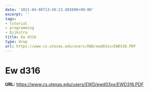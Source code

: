 ```yaml
---
date: '2021-04-06T13:40:22.885000+00:00'
excerpt: ''
tags:
- tutorial
- programming
- Dijkstra
title: Ew d316
type: drop
url: https://www.cs.utexas.edu/users/EWD/ewd03xx/EWD316.PDF
---
```


# Ew d316

**URL:** https://www.cs.utexas.edu/users/EWD/ewd03xx/EWD316.PDF
